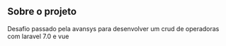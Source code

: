 ## Sobre o projeto

Desafio passado pela avansys para desenvolver um crud de operadoras com laravel 7.0 e vue
